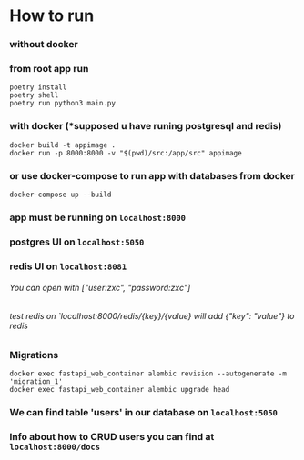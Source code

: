 
# How to run

### without docker
### from root app run

    poetry install
    poetry shell
    poetry run python3 main.py

### with docker (*supposed u have runing postgresql and redis)

    docker build -t appimage .
    docker run -p 8000:8000 -v "$(pwd)/src:/app/src" appimage

### or use docker-compose to run app with databases from docker

    docker-compose up --build

### app must be running on `localhost:8000` 
### postgres UI on `localhost:5050`
### redis UI on `localhost:8081`
###### You can open with ["user:zxc", "password:zxc"]
###### test redis on `localhost:8000/redis/{key}/{value} will add {"key": "value"} to redis

### Migrations

    docker exec fastapi_web_container alembic revision --autogenerate -m 'migration_1'
    docker exec fastapi_web_container alembic upgrade head



### We can find table 'users' in our database on `localhost:5050`

### Info about how to CRUD users you can find at `localhost:8000/docs`


